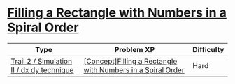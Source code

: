 # [Filling a Rectangle with Numbers in a Spiral Order](https://www.codetree.ai/trails/complete/curated-cards/intro-snail-number-square)

|Type|Problem XP|Difficulty|
|---|---|---|
|[Trail 2 / Simulation II / dx dy technique](https://www.codetree.ai/trail-info/novice-mid/)|[[Concept]Filling a Rectangle with Numbers in a Spiral Order](https://www.codetree.ai/trails/complete/curated-cards/intro-snail-number-square/)|Hard|


